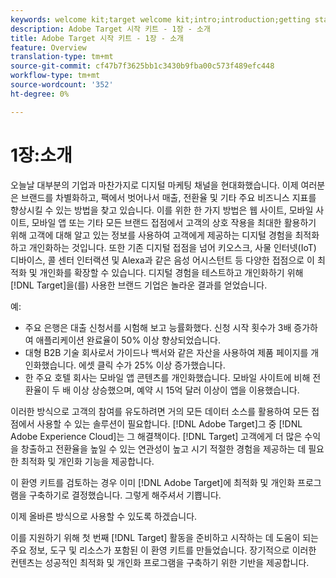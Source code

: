 ```yaml
---
keywords: welcome kit;target welcome kit;intro;introduction;getting started
description: Adobe Target 시작 키트 - 1장 - 소개
title: Adobe Target 시작 키트 - 1장 - 소개
feature: Overview
translation-type: tm+mt
source-git-commit: cf47b7f3625bb1c3430b9fba00c573f489efc448
workflow-type: tm+mt
source-wordcount: '352'
ht-degree: 0%

---
```



# 1장:소개

오늘날 대부분의 기업과 마찬가지로 디지털 마케팅 채널을 현대화했습니다. 이제 여러분은 브랜드를 차별화하고, 팩에서 벗어나서 매출, 전환율 및 기타 주요 비즈니스 지표를 향상시킬 수 있는 방법을 찾고 있습니다. 이를 위한 한 가지 방법은 웹 사이트, 모바일 사이트, 모바일 앱 또는 기타 모든 브랜드 접점에서 고객의 상호 작용을 최대한 활용하기 위해 고객에 대해 알고 있는 정보를 사용하여 고객에게 제공하는 디지털 경험을 최적화하고 개인화하는 것입니다. 또한 기존 디지털 접점을 넘어 키오스크, 사물 인터넷(IoT) 디바이스, 콜 센터 인터랙션 및 Alexa과 같은 음성 어시스턴트 등 다양한 접점으로 이 최적화 및 개인화를 확장할 수 있습니다. 디지털 경험을 테스트하고 개인화하기 위해 [!DNL Target]을(를) 사용한 브랜드 기업은 놀라운 결과를 얻었습니다.

예:

* 주요 은행은 대출 신청서를 시험해 보고 능률화했다. 신청 시작 횟수가 3배 증가하여 애플리케이션 완료율이 50% 이상 향상되었습니다.
* 대형 B2B 기술 회사로서 가이드나 백서와 같은 자산을 사용하여 제품 페이지를 개인화했습니다. 에셋 클릭 수가 25% 이상 증가했습니다.
* 한 주요 호텔 회사는 모바일 앱 콘텐츠를 개인화했습니다. 모바일 사이트에 비해 전환율이 두 배 이상 상승했으며, 예약 시 15억 달러 이상이 앱을 이용했습니다.

이러한 방식으로 고객의 참여를 유도하려면 거의 모든 데이터 소스를 활용하여 모든 접점에서 사용할 수 있는 솔루션이 필요합니다. [!DNL Adobe Target]그 중 [!DNL Adobe Experience Cloud]는 그 해결책이다. [!DNL Target] 고객에게 더 많은 수익을 창출하고 전환율을 높일 수 있는 연관성이 높고 시기 적절한 경험을 제공하는 데 필요한 최적화 및 개인화 기능을 제공합니다.

이 환영 키트를 검토하는 경우 이미 [!DNL Adobe Target]에 최적화 및 개인화 프로그램을 구축하기로 결정했습니다. 그렇게 해주셔서 기쁩니다.

이제 올바른 방식으로 사용할 수 있도록 하겠습니다.

이를 지원하기 위해 첫 번째 [!DNL Target] 활동을 준비하고 시작하는 데 도움이 되는 주요 정보, 도구 및 리소스가 포함된 이 환영 키트를 만들었습니다. 장기적으로 이러한 컨텐츠는 성공적인 최적화 및 개인화 프로그램을 구축하기 위한 기반을 제공합니다.


